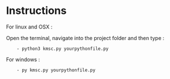 # Instructions

For linux and OSX :

Open the terminal, navigate into the project folder and then type :

        - python3 kmsc.py yourpythonfile.py

For windows :

        - py kmsc.py yourpythonfile.py
